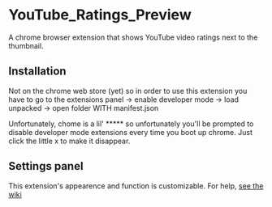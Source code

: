 # YouTube_Ratings_Preview
A chrome browser extension that shows YouTube video ratings next to the thumbnail.

## Installation

Not on the chrome web store (yet) so in order to use this extension you have to go to the extensions panel -> enable developer mode -> load unpacked -> open folder WITH manifest.json

Unfortunately, chome is a lil' ***** so unfortunately you'll be prompted to disable developer mode extensions every time you boot up chrome. Just click the little x to make it disappear.

## Settings panel

This extension's appearence and function is customizable. For help, [see the wiki](https://github.com/KeinR/YouTube_Ratings_Preview/wiki/customization)

